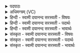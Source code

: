 <details><summary>पदपाठः</summary>

होता॑। य॒क्ष॒त्। अ॒ग्निम्। स्वि॒ष्ट॒कृत॒मिति॑ स्विष्ट॒ऽकृत॑म्। अया॑ट्। अ॒ग्निः। अ॒श्विनोः॑। छाग॑स्य। ह॒विषः॑। प्रि॒या। धामा॑नि। अया॑ट्। सर॑स्वत्याः। मे॒षस्य॑। ह॒विषः॑। प्रि॒या। धामा॑नि। अया॑ट्। इन्द्र॑स्य। ऋ॒ष॒भस्य॑। ह॒विषः॑। प्रि॒या। धामा॑नि। अया॑ट्। अ॒ग्नेः। प्रि॒या। धामा॑नि। अया॑ट्। सोम॑स्य। प्रि॒या। धामा॑नि। अया॑ट्। इन्द्र॑स्य। सु॒त्राम्ण॒ इति॑ सु॒ऽत्राम्णः॑। प्रि॒या। धामा॑नि। अया॑ट्। स॒वि॒तुः प्रि॒या। धामा॑नि। अया॑ट्। वरु॑णस्य। प्रि॒या। धामा॑नि। अया॑ट्। वन॒स्पतेः॑। प्रि॒या। पाथा॑सि। अया॑ट्। दे॒वाना॑म्। आ॒ज्य॒पाना॒मित्या॑ज्य॒ऽपाना॑म्। प्रि॒या। धामा॑नि। यक्ष॑त्। अ॒ग्नेः। होतुः॑। प्रि॒या। धामा॑नि। य॒क्ष॒त्। स्वम्। म॒हि॒मान॑म्। आ। य॒ज॒ता॒म्। एज्या॒ इत्या॒ऽइज्याः॑। इषः॑। कृ॒णोतु॑। सः। अ॒ध्व॒रा। जा॒तवे॑दा॒ इति॑ जा॒तऽवे॑दाः। जु॒षता॑म्। ह॒विः। होतः॑। यज॑। ४७।
</details>

<details><summary>अधिमन्त्रम् (VC)</summary>

- अश्व्यादयो देवताः
- स्वस्त्यात्रेय ऋषिः
- भुरिगाकृतिः
- पञ्चमः
</details>

<details><summary>हिन्दी - स्वामी दयानन्द सरस्वती  - विषयः</summary>

फिर उसी विषय को अगले मन्त्र में कहा है ॥
</details>

<details><summary>हिन्दी - स्वामी दयानन्द सरस्वती  - पदार्थः</summary>

पदार्थान्वयभाषाः -  हे (होतः) देने हारे ! जैसे (होता) लेने हारा (स्विष्टकृतम्) भलीभाँति चाहे हुए पदार्थ से प्रसिद्ध किये (अग्निम्) अग्नि को (यक्षत्) प्राप्त और (अयाट्) उस की प्रशंसा करे वा जैसे (अग्निः) प्रसिद्ध आग (अश्विनोः) पवन बिजुली (छागस्य) बकरा आदि पशु (हविषः) और लेने योग्य पदार्थ के (प्रिया) मनोहर (धामानि) जन्म, स्थान और नाम को (अयाट्) प्राप्त हो वा (सरस्वत्याः) वाणी (मेषस्य) सींचने वा दूसरे के जीतने की इच्छा करनेवाले प्राणी (हविषः) और ग्रहण करने योग्य पदार्थ के (प्रिया) प्यारे मनोहर (धामानि) जन्म, स्थान और नाम की (अयाट्) प्रशंसा करे वा (इन्द्रस्य) परमैश्वर्य्ययुक्त (ऋषभस्य) उत्तम गुण, कर्म और स्वभाववाले राजा और (हविषः) ग्रहण करने योग्य पदार्थ के (प्रिया) मनोहर (धामानि) जन्म, स्थान और नाम की (अयाट्) प्रशंसा करे वा (अग्नेः) बिजुली रूप अग्नि के (प्रिया) मनोहर (धामानि) जन्म, स्थान और नाम की (अयाट्) प्रशंसा करे वा (सोमस्य) ऐश्वर्य्य के (प्रिया) मनोहर (धामानि) जन्म, स्थान और नाम की (अयाट्) प्रशंसा करे वा (सुत्राम्णः) भलीभाँति रक्षा करनेवाले (इन्द्रस्य) सेनापति के (प्रिया) मनोहर (धामानि) जन्म, स्थान और नाम की (अयाट्) प्रशंसा करे वा (सवितुः) समस्त ऐश्वर्य्य के उत्पन्न करने हारे उत्तम पदार्थज्ञान के (प्रिया) मनोहर (धामानि) जन्म स्थान और नाम की (अयाट्) प्रशंसा करे वा (वरुणस्य) सब से उत्तम जन और जल के (प्रिया) मनोहर (धामानि) जन्म, स्थान और नाम की (अयाट्) प्रशंसा करे वा (वनस्पतेः) वट आदि वृक्षों के (प्रिया) तृप्ति करानेवाले (पाथांसि) फलों को (अयाट्) प्राप्त हो वा (आज्यपानाम्) जानने योग्य पदार्थ की रक्षा करने और रस पीनेवाले (देवानाम्) विद्वानों के (प्रिया) प्यारे मनोहर (धामानि) जन्म, स्थान और नाम का (यक्षत्) मिलाना व सराहना करे वा (होतुः) जलादिक ग्रहण करने और (अग्नेः) प्रकाश करनेवाले सूर्य्य के (प्रिया) मनोहर (धामानि) जन्म, स्थान और नाम की (यक्षत्) प्रशंसा करे (स्वम्) अपने (महिमानम्) बड़प्पन का (आ, यजताम्) ग्रहण करे वा जैसे (जातवेदाः) उत्तम बुद्धि को (एज्याः) अच्छे प्रकार सङ्ग योग्य उत्तम क्रियाओं और (इषः) चाहनाओं को (कृणोतु) करे (सः) वह (अध्वरा) न छोड़ने न विनाश करने योग्य यज्ञों का और (हविः) सङ्ग करने योग्य पदार्थ का (जुषताम्) सेवन करे, वैसे तू (यज) सब व्यवहारों की सङ्गति किया कर ॥४७ ॥
</details>

<details><summary>हिन्दी - स्वामी दयानन्द सरस्वती  - भावार्थः</summary>

भावार्थभाषाः -  इस मन्त्र में वाचकलुप्तोपमालङ्कार है। जो मनुष्य अपने चाहे हुए को सिद्ध करनेवाले अग्नि आदि संसारस्थ पदार्थों को अच्छे प्रकार जानकर प्यारे मन से चाहे हुए सुखों को प्राप्त होते हैं, वे अपने बड़प्पन का विस्तार करते हैं ॥४७ ॥
</details>

<details><summary>संस्कृत - स्वामी दयानन्द सरस्वती  - विषयः</summary>

पुनस्तमेव विषयमाह ॥
</details>

<details><summary>संस्कृत - स्वामी दयानन्द सरस्वती  - पदार्थः</summary>

पदार्थान्वयभाषाः -  हे होतर्यथा होता स्विष्टकृतमग्निं यक्षद् यथाग्निरश्विनोश्छागस्य हविषः प्रिया धामान्ययाट्सरस्वत्या मेषस्य हविषः प्रिया धामान्ययाडिन्द्रस्यर्षभस्य हविषः प्रिया धामान्ययाडग्नेः प्रिया धामान्ययाट्सोमस्य प्रिया धामान्ययाट्सुत्राम्ण इन्द्रस्य प्रिया धामान्ययाट्सवितुः प्रिया धामान्ययाड् वरुणस्य प्रिया धामान्ययाड् वनस्पतेः प्रिया पाथांस्ययाडाज्यपानां देवानां प्रिया धामानि यक्षत् होतुरग्नेः प्रिया धामानि यक्षत्स्वं महिमानमायजतां यथा जातवेदा य एज्या इषः कृणोतु सोध्वरा हविश्च जुषतां तथा त्वं यज ॥४७ ॥
</details>

<details><summary>संस्कृत - स्वामी दयानन्द सरस्वती  - भावार्थः</summary>

भावार्थभाषाः -  अत्र वाचकलुप्तोपमालङ्कारः। ये स्वेष्टसाधकानग्न्यादीन् सृष्टिस्थान् पदार्थान् सम्यग्विज्ञाय प्रियाणि सुखान्याप्नुवन्ति, ते स्वं महिमानं प्रथन्ते ॥४७ ॥
</details>